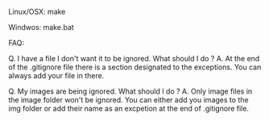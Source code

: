 Linux/OSX:
 make

Windwos:
 make.bat

FAQ: 

Q. I have a file I don't want it to be ignored. What should I do ?
A. At the end of the .gitignore file there is a section designated to the exceptions. You can always add your file in there.

Q. My images are being ignored. What should I do ?
A. Only image files in the image folder won't be ignored. You can either add you images to the img folder or add their name as an excpetion at the end of .gitignore file. 
